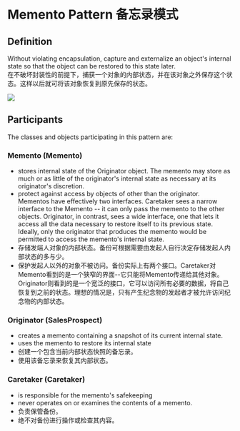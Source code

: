 # Memento Pattern 备忘录模式
## Definition

Without violating encapsulation, capture and externalize an object's internal state so that the object can be restored to this state later.
<br>在不破坏封装性的前提下，捕获一个对象的内部状态，并在该对象之外保存这个状态。这样以后就可将该对象恢复到原先保存的状态。

![](https://github.com/QianMo/Unity-Design-Pattern/blob/master/UML_Picture/memento.gif)


## Participants

The classes and objects participating in this pattern are:

### Memento  (Memento)
* stores internal state of the Originator object. The memento may store as much or as little of the originator's internal state as necessary at its originator's discretion.
* protect against access by objects of other than the originator. Mementos have effectively two interfaces. Caretaker sees a narrow interface to the Memento -- it can only pass the memento to the other objects. Originator, in contrast, sees a wide interface, one that lets it access all the data necessary to restore itself to its previous state. Ideally, only the originator that produces the memento would be permitted to access the memento's internal state.
* 存储发端人对象的内部状态。备份可根据需要由发起人自行决定存储发起人内部状态的多与少。
* 保护发起人以外的对象不被访问。备份实际上有两个接口。Caretaker对Memento看到的是一个狭窄的界面--它只能将Memento传递给其他对象。Originator则看到的是一个宽泛的接口，它可以访问所有必要的数据，将自己恢复到之前的状态。理想的情况是，只有产生纪念物的发起者才被允许访问纪念物的内部状态。

### Originator  (SalesProspect)
* creates a memento containing a snapshot of its current internal state.
* uses the memento to restore its internal state
* 创建一个包含当前内部状态快照的备忘录。
* 使用该备忘录来恢复其内部状态。

### Caretaker  (Caretaker)
* is responsible for the memento's safekeeping
* never operates on or examines the contents of a memento.
* 负责保管备份。
* 绝不对备份进行操作或检查其内容。
